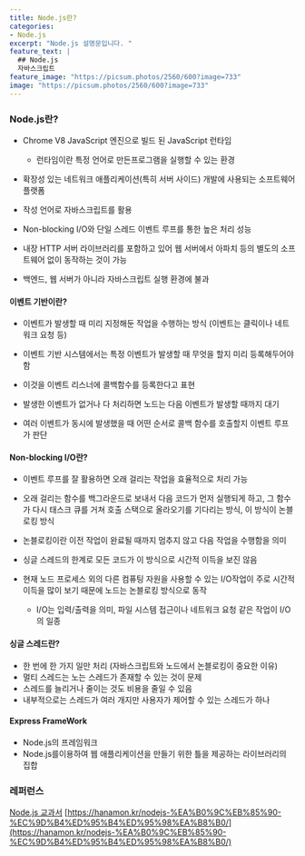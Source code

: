 ```yaml
---
title: Node.js란?
categories:
- Node.js
excerpt: "Node.js 설명문입니다. "
feature_text: |
  ## Node.js
  자바스크립트
feature_image: "https://picsum.photos/2560/600?image=733"
image: "https://picsum.photos/2560/600?image=733"
---
```


### Node.js란?


- Chrome V8 JavaScript 엔진으로 빌드 된 JavaScript 런타임

  + 런타임이란 특정 언어로 만든프로그램을 실행할 수 있는 환경

- 확장성 있는 네트워크 애플리케이션(특히 서버 사이드) 개발에 사용되는 소프트웨어 플랫폼

- 작성 언어로 자바스크립트를 활용

- Non-blocking I/O와 단일 스레드 이벤트 루프를 통한 높은 처리 성능

- 내장 HTTP 서버 라이브러리를 포함하고 있어 웹 서버에서 아파치 등의 별도의 소프트웨어 없이 동작하는 것이 가능

- 백엔드, 웹 서버가 아니라 자바스크립트 실행 환경에 불과
  
  
#### 이벤트 기반이란?

-  이벤트가 발생할 때 미리 지정해둔 작업을 수행하는 방식 (이벤트는 클릭이나 네트워크 요청 등)
  
-  이벤트 기반 시스템에서는 특정 이벤트가 발생할 때 무엇을 할지 미리 등록해두어야 함
  
-  이것을 이벤트 리스너에 콜백함수를 등록한다고 표현
  
-  발생한 이벤트가 없거나 다 처리하면 노드는 다음 이벤트가 발생할 때까지 대기
  
- 여러 이벤트가 동시에 발생했을 때 어떤 순서로 콜백 함수를 호출할지 이벤트 루프가 판단
  
  
#### Non-blocking I/O란?

- 이벤트 루프를 잘 활용하면 오래 걸리는 작업을 효율적으로 처리 가능

- 오래 걸리는 함수를 백그라운드로 보내서 다음 코드가 먼저 실행되게 하고, 그 함수가 다시 태스크 큐를 거쳐 호출 스택으로 올라오기를 기다리는 방식, 이 방식이 논블로킹 방식

- 논블로킹이란 이전 작업이 완료될 때까지 멈추지 않고 다음 작업을 수행함을 의미

- 싱글 스레드의 한계로 모든 코드가 이 방식으로 시간적 이득을 보진 않음

- 현재 노드 프로세스 외의 다른 컴퓨팅 자원을 사용할 수 있는 I/O작업이 주로 시간적 이득을 많이 보기 때문에 노드는 논블로킹 방식으로 동작

  - I/O는 입력/출력을 의미, 파일 시스템 접근이나 네트워크 요청 같은 작업이 I/O의 일종 
  
  
####  싱글 스레드란?

- 한 번에 한 가지 일만 처리 (자바스크립트와 노드에서 논블로킹이 중요한 이유)
- 멀티 스레드는 노는 스레드가 존재할 수 있는 것이 문제
- 스레드를 늘리거나 줄이는 것도 비용을 줄일 수 있음
- 내부적으로는 스레드가 여러 개지만 사용자가 제어할 수 있는 스레드가 하나
  
  
#### Express FrameWork

- Node.js의 프레임워크
- Node.js를이용하여 웹 애플리케이션을 만들기 위한 틀을 제공하는 라이브러리의 집합
  
  
### 레퍼런스
[Node.js 교과서](http://www.yes24.com/Product/Goods/91213376)
[https://hanamon.kr/nodejs-%EA%B0%9C%EB%85%90-%EC%9D%B4%ED%95%B4%ED%95%98%EA%B8%B0/](https://hanamon.kr/nodejs-%EA%B0%9C%EB%85%90-%EC%9D%B4%ED%95%B4%ED%95%98%EA%B8%B0/)

